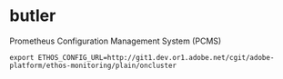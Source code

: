 # butler
Prometheus Configuration Management System (PCMS)

`export ETHOS_CONFIG_URL=http://git1.dev.or1.adobe.net/cgit/adobe-platform/ethos-monitoring/plain/oncluster`
